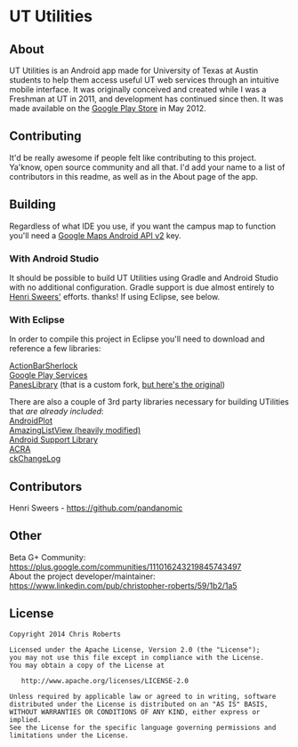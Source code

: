 # UT Utilities

## About
UT Utilities is an Android app made for University of Texas at Austin students to help them access useful UT web services through an intuitive mobile interface. It was originally conceived and created while I was a Freshman at UT in 2011, and development has continued since then. It was made available on the [Google Play Store](https://play.google.com/store/apps/details?id=com.nasageek.utexasutilities) in May 2012.

## Contributing

It'd be really awesome if people felt like contributing to this project. Ya'know, open source community and all that. I'd add your name to a list of contributors in this readme, as well as in the About page of the app.

## Building
Regardless of what IDE you use, if you want the campus map to function you'll need a [Google Maps Android API v2](https://developers.google.com/maps/documentation/android/start#get_an_android_certificate_and_the_google_maps_api_key) key.  


### With Android Studio
It should be possible to build UT Utilities using Gradle and Android Studio with no additional configuration. Gradle support is due almost entirely to [Henri Sweers'](https://github.com/pandanomic) efforts. thanks! If using Eclipse, see below.

### With Eclipse
In order to compile this project in Eclipse you'll need to download and reference a few libraries:

[ActionBarSherlock](http://actionbarsherlock.com/)  
[Google Play Services](http://developer.android.com/google/play-services/setup.html)  
[PanesLibrary](https://github.com/NasaGeek/Android-PanesLibrary) (that is a custom fork, [but here's the original](https://github.com/cricklet/Android-PanesLibrary))

There are also a couple of 3rd party libraries necessary for building UTilities that *are already included*:  
[AndroidPlot](http://androidplot.com/)  
[AmazingListView (heavily modified)](https://code.google.com/p/android-amazing-listview/)  
[Android Support Library](http://developer.android.com/tools/support-library/index.html)  
[ACRA](http://acra.ch/)  
[ckChangeLog](https://github.com/cketti/ckChangeLog) 

## Contributors
Henri Sweers - https://github.com/pandanomic

## Other

Beta G+ Community: https://plus.google.com/communities/111016243219845743497  
About the project developer/maintainer: https://www.linkedin.com/pub/christopher-roberts/59/1b2/1a5  

## License

    Copyright 2014 Chris Roberts

    Licensed under the Apache License, Version 2.0 (the "License");
    you may not use this file except in compliance with the License.
    You may obtain a copy of the License at

       http://www.apache.org/licenses/LICENSE-2.0

    Unless required by applicable law or agreed to in writing, software
    distributed under the License is distributed on an "AS IS" BASIS,
    WITHOUT WARRANTIES OR CONDITIONS OF ANY KIND, either express or implied.
    See the License for the specific language governing permissions and
    limitations under the License.
